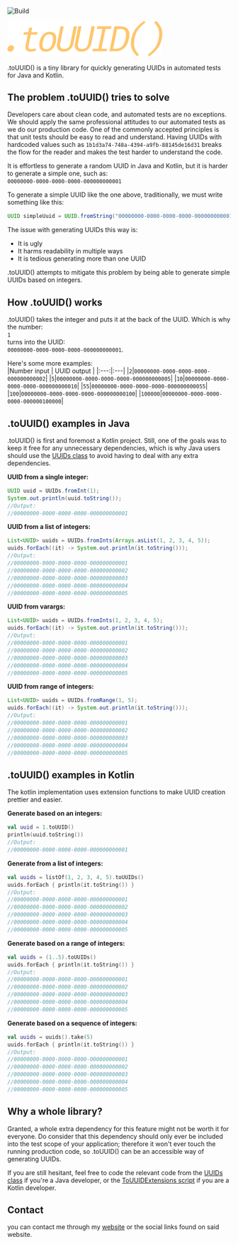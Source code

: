![Build](https://github.com/atomfinger/toUUID/workflows/Build/badge.svg)

<img src="/images/logo.png" width="350">

.toUUID() is a tiny library for quickly generating UUIDs in automated tests for Java and Kotlin.

## The problem .toUUID() tries to solve

Developers care about clean code, and automated tests are no exceptions. We should apply the same professional attitudes to our automated tests as we do our production code.
One of the commonly accepted principles is that unit tests should be easy to read and understand. Having UUIDs with hardcoded values such as `1b1d3a74-748a-4394-a9fb-88145de16d31` breaks the flow for the reader and makes the test harder to understand the code.

It is effortless to generate a random UUID in Java and Kotlin, but it is harder to generate a simple one, such as:  
`00000000-0000-0000-0000-000000000001`

To generate a simple UUID like the one above, traditionally, we must write something like this:

```java
UUID simpleUuid = UUID.fromString("00000000-0000-0000-0000-000000000001");
```

The issue with generating UUIDs this way is:

- It is ugly
- It harms readability in multiple ways
- It is tedious generating more than one UUID

.toUUID() attempts to mitigate this problem by being able to generate simple UUIDs based on integers.

## How .toUUID() works

.toUUID() takes the integer and puts it at the back of the UUID. Which is why the number:  
`1`  
turns into the UUID:  
`00000000-0000-0000-0000-000000000001`.

Here's some more examples:  
|Number input | UUID output |
|:---:|:---|
|`2`|`00000000-0000-0000-0000-000000000002`|
|`5`|`00000000-0000-0000-0000-000000000005`|
|`10`|`00000000-0000-0000-0000-000000000010`|
|`55`|`00000000-0000-0000-0000-000000000055`|
|`100`|`00000000-0000-0000-0000-000000000100`|
|`100000`|`00000000-0000-0000-0000-000000100000`|

## .toUUID() examples in Java

.toUUID() is first and foremost a Kotlin project. Still, one of the goals was to keep it free for any unnecessary dependencies, which is why Java users should use the [UUIDs class](src/main/java/com/atomfinger/touuid/UUIDs.java) to avoid having to deal with any extra dependencies.

**UUID from a single integer:**

```java
UUID uuid = UUIDs.fromInt(1);
System.out.println(uuid.toString());
//Output:
//00000000-0000-0000-0000-000000000001
```

**UUID from a list of integers:**

```java
List<UUID> uuids = UUIDs.fromInts(Arrays.asList(1, 2, 3, 4, 5));
uuids.forEach((it) -> System.out.println(it.toString()));
//Output:
//00000000-0000-0000-0000-000000000001
//00000000-0000-0000-0000-000000000002
//00000000-0000-0000-0000-000000000003
//00000000-0000-0000-0000-000000000004
//00000000-0000-0000-0000-000000000005
```

**UUID from varargs:**

```java
List<UUID> uuids = UUIDs.fromInts(1, 2, 3, 4, 5);
uuids.forEach((it) -> System.out.println(it.toString()));
//Output:
//00000000-0000-0000-0000-000000000001
//00000000-0000-0000-0000-000000000002
//00000000-0000-0000-0000-000000000003
//00000000-0000-0000-0000-000000000004
//00000000-0000-0000-0000-000000000005
```

**UUID from range of integers:**

```Java
List<UUID> uuids = UUIDs.fromRange(1, 5);
uuids.forEach((it) -> System.out.println(it.toString()));
//Output:
//00000000-0000-0000-0000-000000000001
//00000000-0000-0000-0000-000000000002
//00000000-0000-0000-0000-000000000003
//00000000-0000-0000-0000-000000000004
//00000000-0000-0000-0000-000000000005
```

## .toUUID() examples in Kotlin

The kotlin implementation uses extension functions to make UUID creation prettier and easier.

**Generate based on an integers:**

```kotlin
val uuid = 1.toUUID()
println(uuid.toString())
//Output:
//00000000-0000-0000-0000-000000000001
```

**Generate from a list of integers:**

```kotlin
val uuids = listOf(1, 2, 3, 4, 5).toUUIDs()
uuids.forEach { println(it.toString()) }
//Output:
//00000000-0000-0000-0000-000000000001
//00000000-0000-0000-0000-000000000002
//00000000-0000-0000-0000-000000000003
//00000000-0000-0000-0000-000000000004
//00000000-0000-0000-0000-000000000005
```

**Generate based on a range of integers:**

```kotlin
val uuids = (1..5).toUUIDs()
uuids.forEach { println(it.toString()) }
//Output:
//00000000-0000-0000-0000-000000000001
//00000000-0000-0000-0000-000000000002
//00000000-0000-0000-0000-000000000003
//00000000-0000-0000-0000-000000000004
//00000000-0000-0000-0000-000000000005
```

**Generate based on a sequence of integers:**

```kotlin
val uuids = uuids().take(5)
uuids.forEach { println(it.toString()) }
//Output:
//00000000-0000-0000-0000-000000000001
//00000000-0000-0000-0000-000000000002
//00000000-0000-0000-0000-000000000003
//00000000-0000-0000-0000-000000000004
//00000000-0000-0000-0000-000000000005
```

## Why a whole library?

Granted, a whole extra dependency for this feature might not be worth it for everyone. Do consider that this dependency should only ever be included into the test scope of your application; therefore it won't ever touch the running production code, so .toUUID() can be an accessible way of generating UUIDs.

If you are still hesitant, feel free to code the relevant code from the [UUIDs class](src/main/java/com/atomfinger/touuid/UUIDs.java) if you're a Java developer, or the [ToUUIDExtensions script](src/main/kotlin/com/atomfinger/touuid/ToUUIDExtensions.kt) if you are a Kotlin developer.

## Contact

you can contact me through my [website](https://jmgundersen.com) or the social links found on said website.
